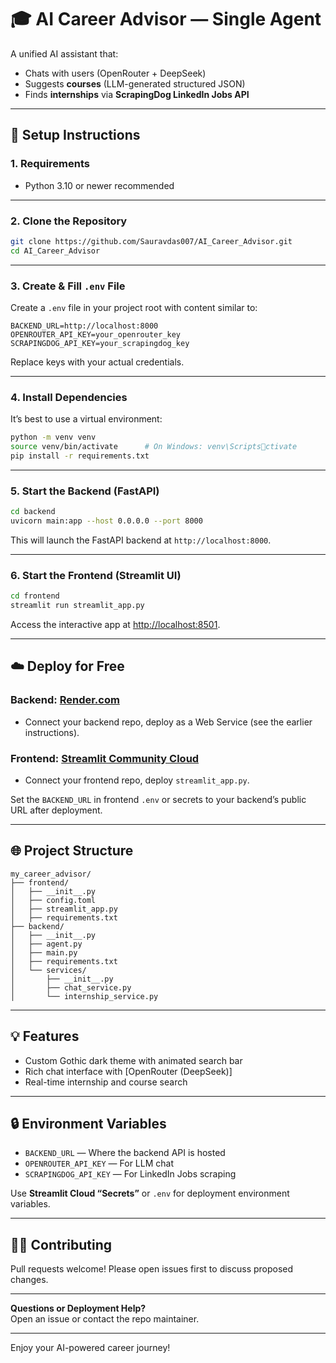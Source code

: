 # 🎓 AI Career Advisor — Single Agent

A unified AI assistant that:
- Chats with users (OpenRouter + DeepSeek)
- Suggests **courses** (LLM-generated structured JSON)
- Finds **internships** via **ScrapingDog LinkedIn Jobs API**

---

## 🚀 Setup Instructions

### 1. **Requirements**
- Python 3.10 or newer recommended

---

### 2. **Clone the Repository**

```bash
git clone https://github.com/Sauravdas007/AI_Career_Advisor.git
cd AI_Career_Advisor
```

---

### 3. **Create & Fill `.env` File**

Create a `.env` file in your project root with content similar to:

```
BACKEND_URL=http://localhost:8000
OPENROUTER_API_KEY=your_openrouter_key
SCRAPINGDOG_API_KEY=your_scrapingdog_key
```
Replace keys with your actual credentials.

---

### 4. **Install Dependencies**

It’s best to use a virtual environment:

```bash
python -m venv venv
source venv/bin/activate      # On Windows: venv\Scriptsctivate
pip install -r requirements.txt
```

---

### 5. **Start the Backend (FastAPI)**

```bash
cd backend
uvicorn main:app --host 0.0.0.0 --port 8000
```
This will launch the FastAPI backend at `http://localhost:8000`.

---

### 6. **Start the Frontend (Streamlit UI)**

```bash
cd frontend
streamlit run streamlit_app.py
```
Access the interactive app at [http://localhost:8501](http://localhost:8501).

---

## ☁️ **Deploy for Free**

### **Backend:** [Render.com](https://render.com)
- Connect your backend repo, deploy as a Web Service (see the earlier instructions).

### **Frontend:** [Streamlit Community Cloud](https://streamlit.io/cloud)
- Connect your frontend repo, deploy `streamlit_app.py`.

Set the `BACKEND_URL` in frontend `.env` or secrets to your backend’s public URL after deployment.

---

## 🌐 **Project Structure**

```
my_career_advisor/
├── frontend/
│   ├── __init__.py
│   ├── config.toml
│   ├── streamlit_app.py
│   ├── requirements.txt
├── backend/
│   ├── __init__.py
│   ├── agent.py
│   ├── main.py
│   ├── requirements.txt
│   └── services/
│       ├── __init__.py
│       ├── chat_service.py
│       └── internship_service.py

```

---

## 💡 **Features**

- Custom Gothic dark theme with animated search bar
- Rich chat interface with [OpenRouter (DeepSeek)]
- Real-time internship and course search

---

## 🔒 **Environment Variables**

- `BACKEND_URL` — Where the backend API is hosted
- `OPENROUTER_API_KEY` — For LLM chat
- `SCRAPINGDOG_API_KEY` — For LinkedIn Jobs scraping

Use **Streamlit Cloud “Secrets”** or `.env` for deployment environment variables.

---

## 👨‍💻 **Contributing**

Pull requests welcome! Please open issues first to discuss proposed changes.

---

**Questions or Deployment Help?**  
Open an issue or contact the repo maintainer.

---

Enjoy your AI-powered career journey!
